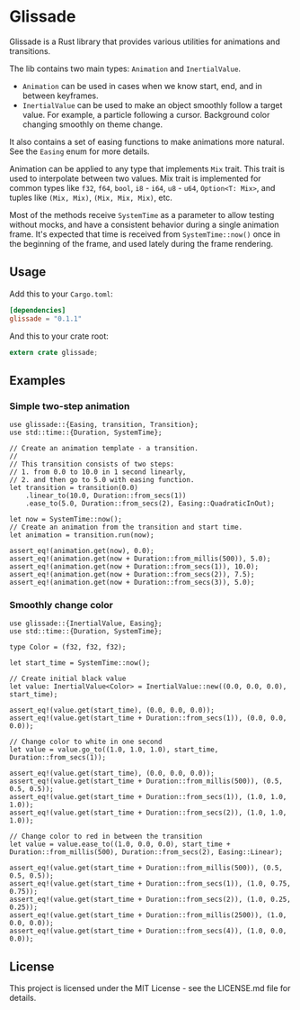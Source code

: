 # Glissade

Glissade is a Rust library that provides various utilities for animations and transitions.

The lib contains two main types: `Animation` and `InertialValue`.
* `Animation` can be used in cases when we know start, end, and in between keyframes.
* `InertialValue` can be used to make an object smoothly follow a target value.
  For example, a particle following a cursor. Background color changing smoothly on theme change.

It also contains a set of easing functions to make animations more natural. See the `Easing` enum for more details.

Animation can be applied to any type that implements `Mix` trait. This trait is used to interpolate between two values.
Mix trait is implemented for common types like `f32`, `f64`, `bool`, `i8` - `i64`, `u8` - `u64`, `Option<T: Mix>`, and tuples like `(Mix, Mix)`, `(Mix, Mix, Mix)`, etc.

Most of the methods receive `SystemTime` as a parameter to allow testing without mocks,
and have a consistent behavior during a single animation frame. It's expected that time is received
from `SystemTime::now()` once in the beginning of the frame, and used lately during the frame rendering.

## Usage

Add this to your `Cargo.toml`:

```toml
[dependencies]
glissade = "0.1.1"
```

And this to your crate root:

```rust
extern crate glissade;
```

## Examples

### Simple two-step animation

```
use glissade::{Easing, transition, Transition};
use std::time::{Duration, SystemTime};

// Create an animation template - a transition.
//
// This transition consists of two steps:
// 1. from 0.0 to 10.0 in 1 second linearly,
// 2. and then go to 5.0 with easing function.
let transition = transition(0.0)
    .linear_to(10.0, Duration::from_secs(1))
    .ease_to(5.0, Duration::from_secs(2), Easing::QuadraticInOut);

let now = SystemTime::now();
// Create an animation from the transition and start time.
let animation = transition.run(now);

assert_eq!(animation.get(now), 0.0);
assert_eq!(animation.get(now + Duration::from_millis(500)), 5.0);
assert_eq!(animation.get(now + Duration::from_secs(1)), 10.0);
assert_eq!(animation.get(now + Duration::from_secs(2)), 7.5);
assert_eq!(animation.get(now + Duration::from_secs(3)), 5.0);
```

### Smoothly change color

```
use glissade::{InertialValue, Easing};
use std::time::{Duration, SystemTime};

type Color = (f32, f32, f32);

let start_time = SystemTime::now();

// Create initial black value
let value: InertialValue<Color> = InertialValue::new((0.0, 0.0, 0.0), start_time);

assert_eq!(value.get(start_time), (0.0, 0.0, 0.0));
assert_eq!(value.get(start_time + Duration::from_secs(1)), (0.0, 0.0, 0.0));

// Change color to white in one second
let value = value.go_to((1.0, 1.0, 1.0), start_time, Duration::from_secs(1));

assert_eq!(value.get(start_time), (0.0, 0.0, 0.0));
assert_eq!(value.get(start_time + Duration::from_millis(500)), (0.5, 0.5, 0.5));
assert_eq!(value.get(start_time + Duration::from_secs(1)), (1.0, 1.0, 1.0));
assert_eq!(value.get(start_time + Duration::from_secs(2)), (1.0, 1.0, 1.0));

// Change color to red in between the transition
let value = value.ease_to((1.0, 0.0, 0.0), start_time + Duration::from_millis(500), Duration::from_secs(2), Easing::Linear);

assert_eq!(value.get(start_time + Duration::from_millis(500)), (0.5, 0.5, 0.5));
assert_eq!(value.get(start_time + Duration::from_secs(1)), (1.0, 0.75, 0.75));
assert_eq!(value.get(start_time + Duration::from_secs(2)), (1.0, 0.25, 0.25));
assert_eq!(value.get(start_time + Duration::from_millis(2500)), (1.0, 0.0, 0.0));
assert_eq!(value.get(start_time + Duration::from_secs(4)), (1.0, 0.0, 0.0));
```

## License

This project is licensed under the MIT License - see the LICENSE.md file for details.
